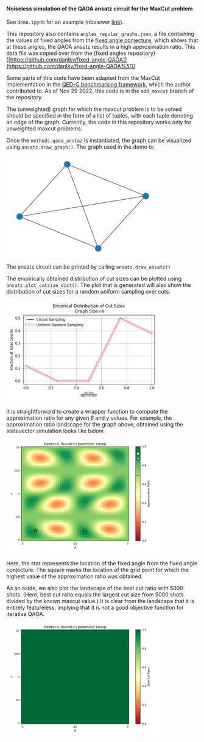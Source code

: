 #### Noiseless simulation of the QAOA ansatz circuit for the MaxCut problem

See `demo.ipynb` for an example (nbviewer [link](https://nbviewer.org/github/PratikSathe/QAOA_approxratio_landscape/blob/main/demo.ipynb)).

This repository also contains `angles_regular_graphs.json`, a file containing the values of fixed angles from the [fixed angle conjecture](https://journals.aps.org/pra/abstract/10.1103/PhysRevA.104.052419%5D), which shows that at these angles, the QAOA ansatz results in a high approximation ratio. This data file was copied over from the (fixed angles repository)[[https://github.com/danlkv/fixed-angle-QAOA]](https://github.com/danlkv/fixed-angle-QAOA%5D).

Some parts of this code have been adapted from the MaxCut implementation in the [QED-C benchmarking framework](https://github.com/PratikSathe/QC-App-Oriented-Benchmarks), which the author contributed to. As of Nov 29 2022, this code is in the `add_maxcut` branch of the repository.

The (unweighted) graph for which the maxcut problem is to be solved should be specified in the form of a list of tuples, with each tuple denoting an edge of the graph. Currently, the code in this repository works only for unweighted maxcut problems.

Once the `methods.qaoa_anstaz` is instantiated, the graph can be visualized using `ansatz.draw_graph()`. The graph used in the demo is:

<img title="" src="./figures/graph.png" alt="Approximation ratios obtained at the fixed angles for rounds=1" width="400">

The ansatz circuit can be printed by calling `ansatz.draw_ansatz()`

The empirically obtained distribution of cut sizes can be plotted using `ansatz.plot_cutsize_dist()`. The plot that is generated will also show the distribution of cut sizes for a random uniform sampling over cuts.

<img title="" src="./figures/Distribution of Cut sizes.png" alt="Approximation ratios obtained at the fixed angles for rounds=1" width="400">

It is straightforward to create a wrapper function to compute the approximation ratio for any given $\beta$ and $\gamma$ values. For example, the approximation ratio landscape for the graph above, obtained using the statevector simulation looks like below:

<img title="" src="./figures/Sweep-Size=4-Rounds=1.png" alt="Approximation ratios obtained at the fixed angles for rounds=1" width="400">

Here, the star represents the location of the fixed angle from the fixed angle conjecture. The square marks the location of the grid point for which the highest value of the approximation ratio was obtained.

As an aside, we also plot the landscape of the best cut ratio with 5000 shots. (Here, best cut ratio equals the largest cut size from 5000 shots divided by the known maxcut value.) It is clear from the landscape that it is entirely featureless, implying that it is not a good objective function for iterative QAOA.

<img title="" src="./figures/Sweep-Size=4-Rounds=1_bestcutratio.png" alt="Approximation ratios obtained at the fixed angles for rounds=1" width="400">